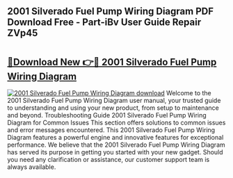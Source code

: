 ## 2001 Silverado Fuel Pump Wiring Diagram PDF Download Free - Part-iBv User Guide Repair ZVp45

# <h2><a href="http://dfkq7vo.blite.top/?on=2001+Silverado+Fuel+Pump+Wiring+Diagram">🔗Download New 👉🔴 2001 Silverado Fuel Pump Wiring Diagram</a></h2>

[![2001 Silverado Fuel Pump Wiring Diagram download](https://i.imgur.com/lujVjoI.png)](http://dfkq7vo.blite.top/?on=2001+Silverado+Fuel+Pump+Wiring+Diagram)
Welcome to the 2001 Silverado Fuel Pump Wiring Diagram user manual, your trusted guide to understanding and using your new product, from setup to maintenance and beyond. Troubleshooting Guide 2001 Silverado Fuel Pump Wiring Diagram for Common Issues This section offers solutions to common issues and error messages encountered. This 2001 Silverado Fuel Pump Wiring Diagram features a powerful engine and innovative features for exceptional performance. We believe that the 2001 Silverado Fuel Pump Wiring Diagram has served its purpose in getting you started with your new gadget. Should you need any clarification or assistance, our customer support team is always available.
